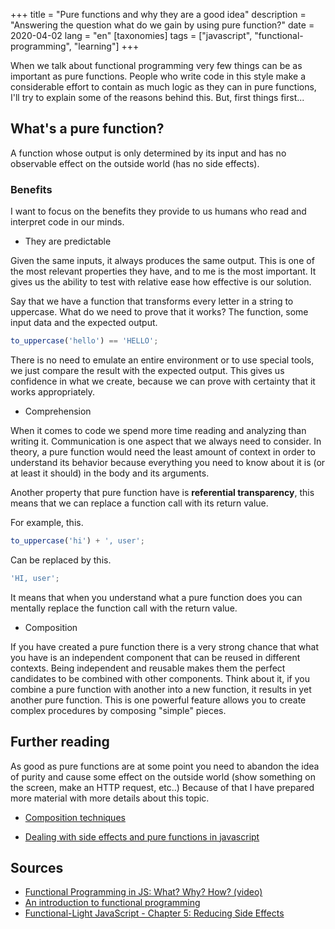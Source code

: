 +++
title = "Pure functions and why they are a good idea" 
description = "Answering the question what do we gain by using pure function?"
date = 2020-04-02
lang = "en"
[taxonomies]
tags = ["javascript", "functional-programming", "learning"]
+++

When we talk about functional programming very few things can be as important as pure functions. People who write code in this style make a considerable effort to contain as much logic as they can in pure functions, I'll try to explain some of the reasons behind this. But, first things first...

## What's a pure function?

A function whose output is only determined by its input and has no observable effect on the outside world (has no side effects).

### Benefits

I want to focus on the benefits they provide to us humans who read and interpret code in our minds.

- They are predictable

Given the same inputs, it always produces the same output. This is one of the most relevant properties they have, and to me is the most important. It gives us the ability to test with relative ease how effective is our solution. 

Say that we have a function that transforms every letter in a string to uppercase. What do we need to prove that it works? The function, some input data and the expected output.

```js
to_uppercase('hello') == 'HELLO';
```

There is no need to emulate an entire environment or to use special tools, we just compare the result with the expected output. This gives us confidence in what we create, because we can prove with certainty that it works appropriately.

- Comprehension

When it comes to code we spend more time reading and analyzing than writing it. Communication is one aspect that we always need to consider. In theory, a pure function would need the least amount of context in order to understand its behavior because everything you need to know about it is (or at least it should) in the body and its arguments.

Another property that pure function have is **referential transparency**, this means that we can replace a function call with its return value.

For example, this.

```js
to_uppercase('hi') + ', user';
```

Can be replaced by this.

```js
'HI, user';
```

It means that when you understand what a pure function does you can mentally replace the function call with the return value.

- Composition

If you have created a pure function there is a very strong chance that what you have is an independent component that can be reused in different contexts. Being independent and reusable makes them the perfect candidates to be combined with other components. Think about it, if you combine a pure function with another into a new function, it results in yet another pure function. This is one powerful feature allows you to create complex procedures by composing "simple" pieces.

## Further reading

As good as pure functions are at some point you need to abandon the idea of purity and cause some effect on the outside world (show something on the screen, make an HTTP request, etc..) Because of that I have prepared more material with more details about this topic.

- [Composition techniques](@/web-development/fp-in-js/composition-techniques.md)

- [Dealing with side effects and pure functions in javascript ](@/web-development/fp-in-js/dealing-with-side-effects-and-pure-functions.md)

## Sources

- [Functional Programming in JS: What? Why? How? (video)](https://www.youtube.com/watch?v=qtsbZarFzm8&feature=youtu.be)
- [An introduction to functional programming](https://codewords.recurse.com/issues/one/an-introduction-to-functional-programming)
- [Functional-Light JavaScript - Chapter 5: Reducing Side Effects](https://github.com/getify/Functional-Light-JS/blob/master/manuscript/ch5.md/#chapter-5-reducing-side-effects)
